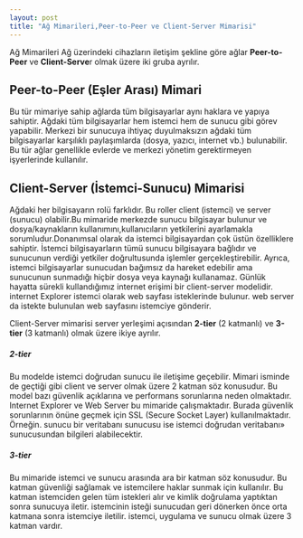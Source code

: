 ```yaml
---
layout: post
title: "Ağ Mimarileri,Peer-to-Peer ve Client-Server Mimarisi"
---
```


Ağ Mimarileri Ağ üzerindeki cihazların iletişim şekline göre ağlar **Peer-to-Peer** ve **Client-Serve**r olmak üzere iki gruba ayrılır.

## Peer-to-Peer (Eşler Arası) Mimari

Bu tür mimariye sahip ağlarda tüm bilgisayarlar aynı haklara ve yapıya sahiptir. Ağdaki tüm bilgisayarlar hem istemci hem de sunucu gibi görev yapabilir. Merkezi bir sunucuya ihtiyaç duyulmaksızın ağdaki tüm bilgisayarlar karşılıklı paylaşımlarda (dosya, yazıcı, internet vb.) bulunabilir.
Bu tür ağlar genellikle evlerde ve merkezi yönetim gerektirmeyen işyerlerinde kullanılır.

## Client-Server (İstemci-Sunucu) Mimarisi

Ağdaki her bilgisayarın rolü farklıdır. Bu roller client (istemci) ve server (sunucu) olabilir.Bu mimaride merkezde sunucu bilgisayar bulunur ve dosya/kaynakların kullanımını,kullanıcıların yetkilerini ayarlamakla sorumludur.Donanımsal olarak da istemci bilgisayardan çok üstün özelliklere sahiptir. İstemci bilgisayarların tümü sunucu bilgisayara bağlıdır ve sunucunun verdiği yetkiler doğrultusunda işlemler gerçekleştirebilir. Ayrıca, istemci bilgisayarlar sunucudan bağımsız da hareket edebilir ama sunucunun sunmadığı hiçbir dosya veya kaynağı kullanamaz. Günlük hayatta sürekli kullandığımız internet erişimi bir client-server modelidir. internet Explorer istemci olarak web sayfası isteklerinde bulunur. web server da istekte bulunulan web sayfasını istemciye gönderir.

Client-Server mimarisi server yerleşimi açısından **2-tier** (2 katmanlı) ve **3-tier** (3 katmanlı) olmak üzere ikiye ayrılır.

##### 2-tier

Bu modelde istemci doğrudan sunucu ile iletişime geçebilir. Mimari isminde de geçtiği gibi client ve server olmak üzere 2 katman söz konusudur. Bu model bazı güvenlik açıklarına ve performans sorunlarına neden olmaktadır. Internet Explorer ve Web Server bu mimaride çalışmaktadır. Burada güvenlik sorunlarının önüne geçmek için SSL (Secure Socket Layer) kullanılmaktadır. Örneğin. sunucu bir veritabanı sunucusu ise istemci doğrudan veritabanı» sunucusundan bilgileri alabilecektir.

##### 3-tier

Bu mimaride istemci ve sunucu arasında ara bir katman söz konusudur. Bu katman güvenliği sağlamak ve istemcilere haklar sunmak için kullanılır. Bu katman istemciden gelen tüm istekleri alır ve kimlik doğrulama yaptıktan sonra sunucuya iletir. istemcinin isteği sunucudan geri dönerken önce orta katmana sonra istemciye iletilir. istemci, uygulama ve sunucu olmak üzere 3 katman vardır.